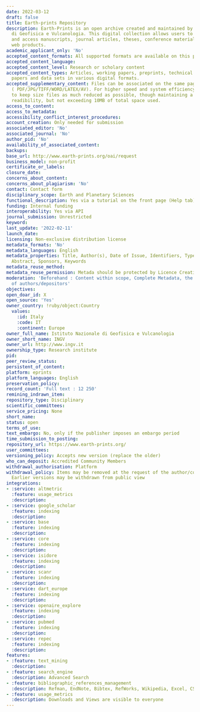 ```yaml
---
date: 2022-03-12
draft: false
title: Earth-prints Repository
description: Earth-Prints is an open archive created and maintained by Istituto Nazionale
  di Geofisica e Vulcanologia. This digital collection allows users to browse, search
  and access manuscripts, journal articles, theses, conference materials, books, book-chapters,
  web products.
academic_applicant_only: 'No'
accepted_content_formats: All supported formats are available on this page
accepted_content_language:
accepted_content_level: Research or scholary content
accepted_content_types: Articles, working papers, preprints, technical reports, conference
  papers and data sets in various digital formats.
accepted_supplementary_content: Files can be associated on the same page as the preprint
  ( PDF/JPG/TIFF/WORD/LATEX/AV). For higher speed and system efficiency we suggest
  to keep size files as much reduced as possible, though maintaining a sufficient
  readibility, but not exceeding 10MB of total space used.
access_to_content:
access_to_metadata:
accessibility_conflict_interest_procedures:
account_creation: Only needed for submission
associated_editor: 'No'
associated_journal: 'No'
author_pid: 'No'
availability_of_associated_content:
backups:
base_url: http://www.earth-prints.org/oai/request
business_model: non-profit
certificate_or_labels:
closure_date:
concerns_about_content:
concerns_about_plagiarism: 'No'
contact: Contact form
disciplinary_scope: Earth and Planetary Sciences
functional_description: Yes via a tutorial on the front page (Help tab)
funding: Internal funding
interoperability: Yes via API
journal_submission: Unrestricted
keyword:
last_update: '2022-02-11'
launch_date:
licensing: Non-exclusive distribution license
metadata_formats: 'No'
metadata_languages: English
metadata_properties: Title, Author(s), Date of Issue, Identifiers, Type, Language,
  Abstract, Sponsors, Keywords
metadata_reuse_method:
metadata_reuse_permission: Metada should be protected by Licence Creative Commons
moderation: 'Beforehand : Content within scope, Complete Metadata, the eligibility
  of authors/depositors'
objectives:
open_doar_id: X
open_source: 'Yes'
owner_country: !ruby/object:Country
  values:
    :id: Italy
    :code: IT
    :continent: Europe
owner_full_name: Istituto Nazionale di Geofisica e Vulcanologia
owner_short_name: INGV
owner_url: http://www.ingv.it
ownership_type: Research institute
pid:
peer_review_status:
persistent_of_content:
platform: eprints
platform_languages: English
preservation_policy:
record_count: 'Full text : 12 250'
remining_indrawn_item:
repository_type: Disciplinary
scientific_committees:
service_pricing: None
short_name:
status: open
terms_of_use:
text_embargo: No, only if the publisher imposes an embargo period
time_submission_to_posting:
repository_url: https://www.earth-prints.org/
user_committees:
versioning_policy: Accepts new version (replace the older)
who_can_deposit: Accredited Community Members
withdrawal_authorisation: Platform
withdrawal_policy: Items may be removed at the request of the author/copyright holder.
  Earlier versions may be withdrawn from public view
integrations:
- :service: altmetric
  :feature: usage_metrics
  :description:
- :service: google_scholar
  :feature: indexing
  :description:
- :service: base
  :feature: indexing
  :description:
- :service: core
  :feature: indexing
  :description:
- :service: isidore
  :feature: indexing
  :description:
- :service: scanr
  :feature: indexing
  :description:
- :service: dart_europe
  :feature: indexing
  :description:
- :service: openaire_explore
  :feature: indexing
  :description:
- :service: pubmed
  :feature: indexing
  :description:
- :service: repec
  :feature: indexing
  :description:
features:
- :feature: text_mining
  :description:
- :feature: search_engine
  :description: Advanced Search
- :feature: bibliographic_references_management
  :description: Refman, EndNote, Bibtex, RefWorks, Wikipedia, Excel, CSV and PDF
- :feature: usage_metrics
  :description: Downloads and Views are visible to everyone
---
```



